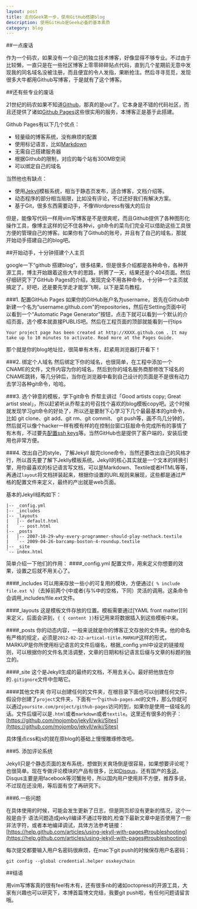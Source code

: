```yaml
---
layout: post
title: 走向Geek第一步，使用GitHub搭建blog
description: 使用GitHub是Geek必备的基本素质
category: blog
---
```


##一点废话

作为一个码农，如果没有一个自己的独立技术博客，好像显得不够专业。不过由于比较懒，一直只是在一些社区博客上零零碎碎贴点代码，直到几个星期前无意中发现我的同名域名没被注册，而且便宜的令人发指，果断抢注。然后寻寻觅觅，发现很多大牛都用Github写博客，于是就有了这个博客。

##还有些专业的废话

21世纪的码农如果不知道[Github][]，那真的是out了。它本身是不错的代码社区，而且还提供了诸如[Github Pages][]这些很实用的服务，本博客正是基于此搭建。

Github Pages有以下几个优点：

<ul>
    <li>轻量级的博客系统，没有麻烦的配置</li>
    <li>使用标记语言，比如<a href="http://markdown.tw">Markdown</a></li>
    <li>无需自己搭建服务器</li>
    <li>根据Github的限制，对应的每个站有300MB空间</li>
    <li>可以绑定自己的域名</li>
</ul>

当然他也有缺点：

* 使用[Jekyll][]模板系统，相当于静态页发布，适合博客，文档介绍等。
* 动态程序的部分相当局限，比如没有评论，不过还好我们有解决方案。
* 基于Git，很多东西需要动手，不像Wordpress有强大的后台

但是，能像写代码一样用vim写博客是不是很爽呢，而且Github提供了各种图形化操作工具，像博主这样的记不住各种vi，git命令的菜鸟们完全可以借助这些工具很方便的管理自己的博客。如果你有了Github的账号，并且有了自己的域名，那就开始动手搭建自己的blog吧。

##开始动手，十分钟搭建个人主页

google一下“github 搭建blog”，很多结果，但是很多介绍都是各种命令，各种开源工具，博主开始跟着这些大牛的思路，折腾了一天，结果还是个404页面。然后仔细研究下了GitHub Pages的介绍，发现完全不用各种命令，十分钟一个主页就搞定了。好吧，还是要先学走才能学飞啊，以下是菜鸟教程。

###1. 配置GitHub Pages
如果你的GitHub账户名为username，首先在Github中新建一个名为“username.github.com"的repositories，然后在Setting页面中可以看到一个“Automatic Page Generator”按钮，点击下就可以看到一个默认的介绍页面，选个模本就直接PUBLIS吧。然后在工程页面的顶部就能看到一行tips

	Your project page has been created at http://XXXX.github.com . It may take up to 10 minutes to activate. Read more at the Pages Guide.

那个就是你的blog地址拉，很简单有木有，赶紧用浏览器打开看下！

###2. 绑定个人域名
然后绑定下你的域名，也很简单，在工程中添加一个CNAME的文件，文件内容为你的域名，然后到你的域名服务商那修改下域名的CNAME跳转，等几分钟后，当你在浏览器中看到自己设计的页面是不是很有动力去学习各种git命令，哈哈。

###3. 选个钟意的模板，学下git命令
乔帮主讲过「Good artists copy; Great artist steal」，所以赶紧听从乔帮主的号召找个喜欢的blog模板copy吧。这个时候就发现学习git命令的好处了，所以还是要耐下心学习下几个最最基本的git命令，比如 git clone、git add、git rm、git commit、 git push等，画不鸟几分钟的，然后就可以像个hacker一样有模有样的在控制台窗口狂敲命令完成所有的事情了有木有，不过要先[配置ssh keys][]等。当然GitHub也是提供了客户端的，安装后使用也非常方便。

###4. 改出自己的style，了解Jekyll
敲完clone命令，当然还要改出自己的风格才行，所以首先要了解下Jeklly模板系统。Jekyll的核心其实就是一个文本的转换引擎，用你最喜欢的标记语言写文档，可以是Markdown、Textile或者HTML等等，再通过`layout`将文档拼装起来，根据你设置的URL规则来展现，这些都是通过严格的配置文件来定义，最终的产出就是web页面。

基本的Jekyll结构如下：

    |-- _config.yml
    |-- _includes
    |-- _layouts
    |   |-- default.html
    |   `-- post.html
    |-- _posts
    |   |-- 2007-10-29-why-every-programmer-should-play-nethack.textile
    |   `-- 2009-04-26-barcamp-boston-4-roundup.textile
    |-- _site
    `-- index.html


简单介绍一下他们的作用：
####_config.yml
配置文件，用来定义你想要的效果，设置之后就不用关心了。

####_includes
可以用来存放一些小的可复用的模块，方便通过`{ % include file.ext %}`（去掉前两个{中或者{与%中的空格，下同）灵活的调用。这条命令会调用_includes/file.ext文件。

####_layouts
这是模板文件存放的位置。模板需要通过[YAML front matter][9]来定义，后面会讲到，`{ { content }}`标记用来将数据插入到这些模板中来。

####_posts
你的动态内容，一般来说就是你的博客正文存放的文件夹。他的命名有严格的规定，必须是`2012-02-22-artical-title.MARKUP`这样的形式，MARKUP是你所使用标记语言的文件后缀名，根据_config.yml中设定的链接规则，可以根据你的文件名灵活调整，文章的日期和标记语言后缀与文章的标题的独立的。

####_site
这个是Jekyll生成的最终的文档，不用去关心。最好把他放在你的`.gitignore`文件中忽略它。

####其他文件夹
你可以创建任何的文件夹，在根目录下面也可以创建任何文件，假设你创建了`project`文件夹，下面有一个`github-pages.md`的文件，那么你就可以通过`yoursite.com/project/github-pages`访问的到，如果你是使用一级域名的话。文件后缀可以是`.html`或者`markdown`或者`textile`。这里还有很多的例子：[https://github.com/mojombo/jekyll/wiki/Sites](https://github.com/mojombo/jekyll/wiki/Sites)

具体懂点css和js的就在原blog的基础上慢慢雕琢修改吧。

###5. 添加评论系统

Jekyll只是个静态页面的发布系统，想做到关爽场倒是很容易，如果想要评论呢？也很简单。现在专做评论模块的产品有很多，比如[Disqus][]，还有国产的[多说][]。Disqus主要是用facebook等河蟹账号，所以国内用户使用并不方便，推荐多说，不过现在还没用，等后面有空了再研究下。

###6.一些问题

在具体使用的时候，可能会发生更新了日志，但是网页却没有更新的情况，这个一般是由于
语法问题造成jekyll编译不通过导致的,检查下最新文章中是否使用了一些非法字符，或者本地编译调试，具体方法参考链接：[https://help.github.com/articles/using-jekyll-with-pages#troubleshooting](https://help.github.com/articles/using-jekyll-with-pages#troubleshooting)

每次提交都要输入用户名密码很麻烦，在mac下git push的时候保存用户名密码：

	git config --global credential.helper osxkeychain

##结语

用vim写博客真的很有feel有木有，还有很多nb的诸如octopress的开源工具，大家有兴趣也可以研究下，本博首篇博文完结，我要git push啦，有任何问题请留言哦。


[Github]:   http://github.com "Github"
[Github Pages]: http://pages.github.com/ "Github Pages"
[Jekyll]:   https://github.com/mojombo/jekyll "Jekyll"
[我的blog]:  "我的blog"
[配置ssh keys]: http://www.google.com.hk/#bav=on.2,or.&fp=7b10337b43d4ef46&newwindow=1&q=github+ssh+key&safe=strict "配置ssh keys"
[Disqus]: http://disqus.com/
[多说]: http://duoshuo.com/


